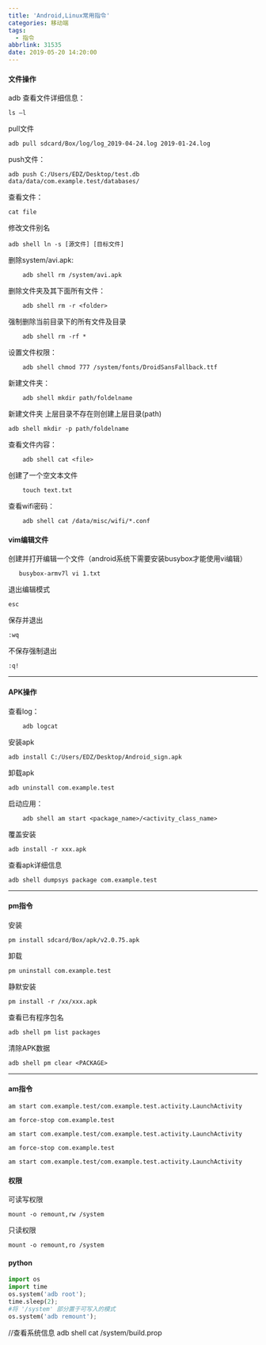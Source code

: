 ```yaml
---
title: 'Android,Linux常用指令'
categories: 移动端
tags:
  - 指令
abbrlink: 31535
date: 2019-05-20 14:20:00
---
```



#### 文件操作

adb 查看文件详细信息： 
    
    ls –l

pull文件

    adb pull sdcard/Box/log/log_2019-04-24.log 2019-01-24.log

push文件：

    adb push C:/Users/EDZ/Desktop/test.db data/data/com.example.test/databases/

查看文件：
    
    cat file
    
修改文件别名

    adb shell ln -s [源文件] [目标文件]
    
删除system/avi.apk:

        adb shell rm /system/avi.apk

删除文件夹及其下面所有文件：

        adb shell rm -r <folder>
        
强制删除当前目录下的所有文件及目录

        adb shell rm -rf *

设置文件权限：

        adb shell chmod 777 /system/fonts/DroidSansFallback.ttf
新建文件夹：

        adb shell mkdir path/foldelname
新建文件夹 上层目录不存在则创建上层目录(path)

    adb shell mkdir -p path/foldelname

查看文件内容：

        adb shell cat <file>
        
创建了一个空文本文件
        
        touch text.txt

查看wifi密码：

        adb shell cat /data/misc/wifi/*.conf
        
#### vim编辑文件

创建并打开编辑一个文件（android系统下需要安装busybox才能使用vi编辑）

       busybox-armv7l vi 1.txt 
        
退出编辑模式 

    esc   

保存并退出

    :wq
    
不保存强制退出

    :q!

        
---    
#### APK操作
    
查看log：

        adb logcat

安装apk

    adb install C:/Users/EDZ/Desktop/Android_sign.apk

卸载apk

    adb uninstall com.example.test

启动应用：
      
        adb shell am start <package_name>/<activity_class_name>

覆盖安装

    adb install -r xxx.apk

查看apk详细信息
    
    adb shell dumpsys package com.example.test
---
#### pm指令

安装

    pm install sdcard/Box/apk/v2.0.75.apk

卸载

    pm uninstall com.example.test

静默安装

    pm install -r /xx/xxx.apk

查看已有程序包名

    adb shell pm list packages

清除APK数据
    
    adb shell pm clear <PACKAGE>

---
#### am指令

    am start com.example.test/com.example.test.activity.LaunchActivity

    am force-stop com.example.test

    am start com.example.test/com.example.test.activity.LaunchActivity

    am force-stop com.example.test

    am start com.example.test/com.example.test.activity.LaunchActivity


#### 权限
可读写权限
    
    mount -o remount,rw /system
只读权限    
    
    mount -o remount,ro /system
    
#### python    
```python
import os
import time
os.system('adb root');
time.sleep(2);
#将 '/system' 部分置于可写入的模式
os.system('adb remount');
```    

//查看系统信息
adb shell cat /system/build.prop